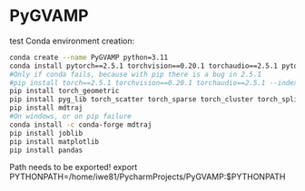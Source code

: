 # PyGVAMP
test
Conda environment creation:
```bash
conda create --name PyGVAMP python=3.11
conda install pytorch==2.5.1 torchvision==0.20.1 torchaudio==2.5.1 pytorch-cuda=12.4 -c pytorch -c nvidia
#Only if conda fails, because with pip there is a bug in 2.5.1
#pip install torch==2.5.1 torchvision==0.20.1 torchaudio==2.5.1 --index-url https://download.pytorch.org/whl/cu124
pip install torch_geometric
pip install pyg_lib torch_scatter torch_sparse torch_cluster torch_spline_conv -f https://data.pyg.org/whl/torch-2.5.0+cu124.html
pip install mdtraj
#On windows, or on pip failure
conda install -c conda-forge mdtraj
pip install joblib
pip install matplotlib
pip install pandas
```
Path needs to be exported!
export PYTHONPATH=/home/iwe81/PycharmProjects/PyGVAMP:$PYTHONPATH
